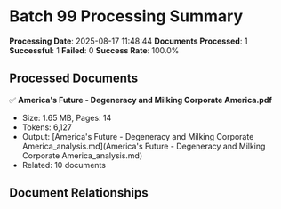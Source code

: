 # Batch 99 Processing Summary

**Processing Date**: 2025-08-17 11:48:44
**Documents Processed**: 1
**Successful**: 1
**Failed**: 0
**Success Rate**: 100.0%

## Processed Documents

✅ **America's Future - Degeneracy and Milking Corporate America.pdf**
   - Size: 1.65 MB, Pages: 14
   - Tokens: 6,127
   - Output: [America's Future - Degeneracy and Milking Corporate America_analysis.md](America's Future - Degeneracy and Milking Corporate America_analysis.md)
   - Related: 10 documents

## Document Relationships
